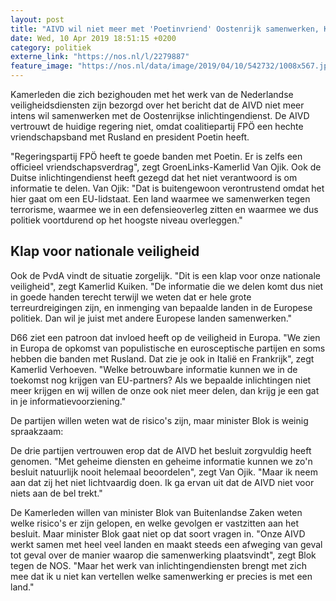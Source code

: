 ```yaml
---
layout: post
title: "AIVD wil niet meer met 'Poetinvriend' Oostenrijk samenwerken, Kamer bezorgd"
date: Wed, 10 Apr 2019 18:51:15 +0200
category: politiek
externe_link: "https://nos.nl/l/2279887"
feature_image: "https://nos.nl/data/image/2019/04/10/542732/1008x567.jpg"
---
```


<p>Kamerleden die zich bezighouden met het werk van de Nederlandse veiligheidsdiensten zijn bezorgd over het bericht dat de AIVD niet meer intens wil samenwerken met de Oostenrijkse inlichtingendienst. De AIVD vertrouwt de huidige regering niet, omdat coalitiepartij FPÖ een hechte vriendschapsband met Rusland en president Poetin heeft.</p>
<p>"Regeringspartij FPÖ heeft te goede banden met Poetin. Er is zelfs een officieel vriendschapsverdrag", zegt GroenLinks-Kamerlid Van Ojik. Ook de Duitse inlichtingendienst heeft gezegd dat het niet verantwoord is om informatie te delen. Van Ojik: "Dat is buitengewoon verontrustend omdat het hier gaat om een EU-lidstaat. Een land waarmee we samenwerken tegen terrorisme, waarmee we in een defensieoverleg zitten en waarmee we dus politiek voortdurend op het hoogste niveau overleggen."</p>
<h2>Klap voor nationale veiligheid</h2>
<p>Ook de PvdA vindt de situatie zorgelijk. "Dit is een klap voor onze nationale veiligheid", zegt Kamerlid Kuiken. "De informatie die we delen komt dus niet in goede handen terecht terwijl we weten dat er hele grote terreurdreigingen zijn, en inmenging van bepaalde landen in de Europese politiek. Dan wil je juist met andere Europese landen samenwerken." </p>
<p>D66 ziet een patroon dat invloed heeft op de veiligheid in Europa. "We zien in Europa de opkomst van populistische en eurosceptische partijen en soms hebben die banden met Rusland. Dat zie je ook in Italië en Frankrijk", zegt Kamerlid Verhoeven. "Welke betrouwbare informatie kunnen we in de toekomst nog krijgen van EU-partners? Als we bepaalde inlichtingen niet meer krijgen en wij willen de onze ook niet meer delen, dan krijg je een gat in je informatievoorziening."</p>
<p>De partijen willen weten wat de risico's zijn, maar minister Blok is weinig spraakzaam:</p>
<p>De drie partijen vertrouwen erop dat de AIVD het besluit zorgvuldig heeft genomen. "Met geheime diensten en geheime informatie kunnen we zo'n besluit natuurlijk nooit helemaal beoordelen", zegt Van Ojik. "Maar ik neem aan dat zij het niet lichtvaardig doen. Ik ga ervan uit dat de AIVD niet voor niets aan de bel trekt."</p>
<p>De Kamerleden willen van minister Blok van Buitenlandse Zaken weten welke risico's er zijn gelopen, en welke gevolgen er vastzitten aan het besluit. Maar minister Blok gaat niet op dat soort vragen in. "Onze AIVD werkt samen met heel veel landen en maakt steeds een afweging van geval tot geval over de manier waarop die samenwerking plaatsvindt", zegt Blok tegen de NOS. "Maar het werk van inlichtingendiensten brengt met zich mee dat ik u niet kan vertellen welke samenwerking er precies is met een land."</p>
